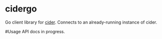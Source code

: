 # cidergo
Go client library for [cider](http://github.com/tbarron-xyz/cider). Connects to an already-running instance of cider.

#Usage
API docs in progress.
